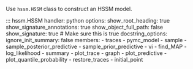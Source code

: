 Use `hssm.HSSM` class to construct an HSSM model.

::: hssm.HSSM
    handler: python
    options:
        show_root_heading: true
        show_signature_annotations: true
        show_object_full_path: false
        show_signature: true  # Make sure this is true
        docstring_options:
            ignore_init_summary: false
        members:
            - traces
            - pymc_model
            - sample
            - sample_posterior_predictive
            - sample_prior_predictive
            - vi
            - find_MAP
            - log_likelihood
            - summary
            - plot_trace
            - graph
            - plot_predictive
            - plot_quantile_probability
            - restore_traces
            - initial_point
